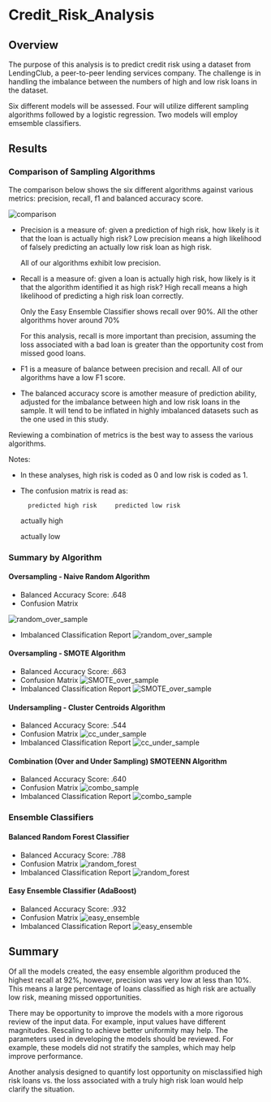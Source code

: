 # Credit_Risk_Analysis

## Overview

The purpose of this analysis is to predict credit risk using a dataset from LendingClub, a peer-to-peer lending services company. The
challenge is in handling the imbalance between the numbers of high and low risk loans in the dataset. 

Six different models will be assessed. Four will utilize different sampling algorithms followed by a logistic regression. Two models will employ emsemble classifiers. 

## Results

### Comparison of Sampling Algorithms

The comparison below shows the six different algorithms against various metrics: precision, recall, f1 and balanced accuracy score.

![comparison](/Images/comparison.PNG)

* Precision is a measure of: given a prediction of high risk, how likely is it that the loan is actually high risk? Low precision means a high likelihood of falsely predicting an actually low risk loan as high risk.

  All of our algorithms exhibit low precision.

* Recall is a measure of: given a loan is actually high risk, how likely is it that the algorithm identified it as high risk? High recall means a high likelihood of predicting a high risk loan correctly.

  Only the Easy Ensemble Classifier shows recall over 90%. All the other algorithms hover around 70%

  For this analysis, recall is more important than precision, assuming the loss associated with a bad loan is greater than the opportunity cost from missed good loans.

* F1 is a measure of balance between precision and recall. All of our algorithms have a low F1 score.

* The balanced accuracy score is amother measure of prediction ability, adjusted for the imbalance between high and low risk loans in the sample. It will tend to be inflated in highly imbalanced datasets such as the one used in this study.

Reviewing a combination of metrics is the best way to assess the various algorithms.

Notes: 
* In these analyses, high risk is coded as 0 and low risk is coded as 1.

* The confusion matrix is read as:
        
        predicted high risk     predicted low risk

  actually high

  actually low 

### Summary by Algorithm

#### Oversampling - Naive Random Algorithm

* Balanced Accuracy Score: .648
* Confusion Matrix

![random_over_sample](/Images/confusion_matrix_oversample_random.PNG)
* Imbalanced Classification Report
![random_over_sample](/Images/imbalanced_class_rpt_oversample_random.PNG)



#### Oversampling - SMOTE Algorithm

* Balanced Accuracy Score: .663
* Confusion Matrix
![SMOTE_over_sample](/Images/confusion_matrix_oversample_SMOTE.PNG)
* Imbalanced Classification Report
![SMOTE_over_sample](/Images/imbalanced_class_rpt_oversample_SMOTE.PNG)

#### Undersampling - Cluster Centroids Algorithm

* Balanced Accuracy Score: .544
* Confusion Matrix
![cc_under_sample](/Images/confusion_matrix_undersample_cc.PNG)
* Imbalanced Classification Report
![cc_under_sample](/Images/imbalanced_class_rpt_undersample_cc.PNG)

#### Combination (Over and Under Sampling) SMOTEENN Algorithm

* Balanced Accuracy Score: .640
* Confusion Matrix
![combo_sample](/Images/confusion_matrix_combo_sample.PNG)
* Imbalanced Classification Report
![combo_sample](/Images/imbalanced_class_rpt_combosample.PNG)

### Ensemble Classifiers

#### Balanced Random Forest Classifier

* Balanced Accuracy Score: .788
* Confusion Matrix
![random_forest](/Images/confusion_matrix_random_forest.PNG)
* Imbalanced Classification Report
![random_forest](/Images/imbalanced_class_rpt_random_forest.PNG)

#### Easy Ensemble Classifier (AdaBoost)

* Balanced Accuracy Score: .932
* Confusion Matrix
![easy_ensemble](/Images/confusion_matrix_adaboost.PNG)
* Imbalanced Classification Report
![easy_ensemble](/Images/imbalanced_class_rpt_adaboost.PNG)

## Summary

Of all the models created, the easy ensemble algorithm produced the highest recall at 92%, however, precision was very low at less than 10%. This means a large percentage of loans classified as high risk are actually low risk, meaning missed opportunities.

There may be opportunity to improve the models with a more rigorous review of the input data. For example, input values have different magnitudes. Rescaling to achieve better uniformity may help. The parameters used in developing the models should be reviewed. For example, these models did not stratify the samples, which may help improve performance.

Another analysis designed to quantify lost opportunity on misclassified high risk loans vs. the loss associated with a truly high risk loan would help clarify the situation.